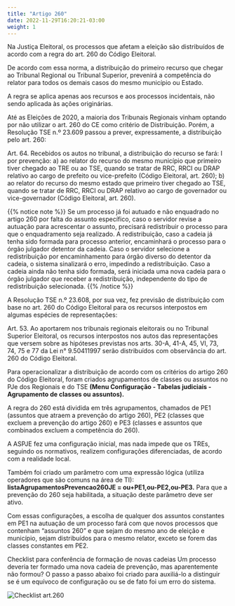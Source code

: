 ```yaml
---
title: "Artigo 260"
date: 2022-11-29T16:20:21-03:00
weight: 1
---
```


Na Justiça Eleitoral, os processos que afetam a eleição são distribuídos de acordo com a regra do art. 260 do Código Eleitoral.

De acordo com essa norma, a distribuição do primeiro recurso que chegar ao Tribunal Regional ou Tribunal Superior, prevenirá a competência do relator para todos os demais casos do mesmo município ou Estado.

A regra se aplica apenas aos recursos e aos processos incidentais, não sendo aplicada às ações originárias.

Até as Eleições de 2020, a maioria dos Tribunais Regionais vinham optando por não utilizar o art. 260 do CE como critério de Distribuição. Porém, a Resolução TSE n.º 23.609 passou a prever, expressamente, a distribuição pelo art. 260:

Art. 64. Recebidos os autos no tribunal, a distribuição do recurso se fará:
I por prevenção:
a) ao relator do recurso do mesmo município que primeiro tiver chegado ao TRE ou ao TSE, quando se tratar de RRC, RRCI ou DRAP relativo ao cargo de prefeito ou vice-prefeito (Código Eleitoral, art. 260);
b) ao relator do recurso do mesmo estado que primeiro tiver chegado ao TSE, quando se tratar de RRC, RRCI ou DRAP relativo ao cargo de governador ou vice-governador (Código Eleitoral, art. 260).

{{% notice note %}}
Se um processo já foi autuado e não enquadrado no artigo 260 por falta do assunto específico, caso o servidor revise a autuação para acrescentar o assunto, precisará redistribuir o processo para que o enquadramento seja realizado. A redistribuição, caso a cadeia já tenha sido formada para processo anterior, encaminhará o processo para o órgão julgador detentor da cadeia. Caso o servidor selecione a redistribuição por encaminhamento para órgão diverso do detentor da cadeia, o sistema sinalizará o erro, impedindo a redistribuição. Caso a cadeia ainda não tenha sido formada, será iniciada uma nova cadeia para o órgão julgador que receber a redistribuição, independente do tipo de redistribuição selecionada.
{{% /notice %}}

A Resolução TSE n.º 23.608, por sua vez, fez previsão de distribuição com base no art. 260 do Código Eleitoral para os recursos interpostos em algumas espécies de representações:

Art. 53. Ao aportarem nos tribunais regionais eleitorais ou no Tribunal Superior Eleitoral, os recursos interpostos nos autos das representações que versem sobre as hipóteses previstas nos arts. 30-A, 41-A, 45, VI, 73, 74, 75 e 77 da Lei n° 9.50411997 serão distribuídos com observância do art. 260 do Código Eleitoral.

Para operacionalizar a distribuição de acordo com os critérios do artigo 260 do Código Eleitoral, foram criados agrupamentos de classes ou assuntos no PJe dos Regionais e do TSE **(Menu Configuração - Tabelas judiciais - Agrupamento de classes ou assuntos).**

A regra do 260 está dividida em três agrupamentos, chamados de PE1 (assuntos que atraem a prevenção do artigo 260), PE2 (classes que excluem a prevenção do artigo 260) e PE3 (classes e assuntos que combinados excluem a competência do 260).

A ASPJE fez uma configuração inicial, mas nada impede que os TREs, seguindo os normativos, realizem configurações diferenciadas, de acordo com a realidade local.

Também foi criado um parâmetro com uma expressão lógica (utiliza operadores que são comuns na área de TI): **listaAgrupamentosPrevencao260JE = ou+PE1,ou-PE2,ou-PE3.** Para que a prevenção do 260 seja habilitada, a situação deste parâmetro deve ser ativo.

Com essas configurações, a escolha de qualquer dos assuntos constantes em PE1 na autuação de um processo fará com que novos processos que contenham “assuntos 260” e que sejam do mesmo ano de eleição e município, sejam distribuídos para o mesmo relator, exceto se forem das classes constantes em PE2.

Checklist para conferência de formação de novas cadeias
Um processo deveria ter formado uma nova cadeia de prevenção, mas aparentemente não formou? O passo a passo abaixo foi criado para auxiliá-lo a distinguir se é um equívoco de configuração ou se de fato foi um erro do sistema.

![Checklist art.260](/imagens/checklist260.jpeg)
